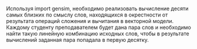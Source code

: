 Используя import gensim, необходимо реализовать вычисление десяти самых близких по смыслу слов, находящихся в окрестности от результата операций сложения и вычитания в векторной модели. Каждому студенту преподавателем будет дана пара слов и необходимо найти такую линейную комбинацию исходных слов, чтобы в результате вычислений заданная пара попадала в первую десятку.
